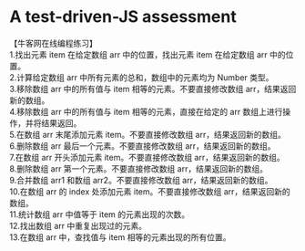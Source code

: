 # A test-driven-JS assessment
【牛客网在线编程练习】<br>
1.找出元素 item 在给定数组 arr 中的位置，找出元素 item 在给定数组 arr 中的位置。<br>
2.计算给定数组 arr 中所有元素的总和，数组中的元素均为 Number 类型。<br>
3.移除数组 arr 中的所有值与 item 相等的元素。不要直接修改数组 arr，结果返回新的数组。<br>
4.移除数组 arr 中的所有值与 item 相等的元素，直接在给定的 arr 数组上进行操作，并将结果返回。<br>
5.在数组 arr 末尾添加元素 item。不要直接修改数组 arr，结果返回新的数组。<br>
6.删除数组 arr 最后一个元素。不要直接修改数组 arr，结果返回新的数组。<br>
7.在数组 arr 开头添加元素 item。不要直接修改数组 arr，结果返回新的数组。<br>
8.删除数组 arr 第一个元素。不要直接修改数组 arr，结果返回新的数组。<br>
9.合并数组 arr1 和数组 arr2。不要直接修改数组 arr，结果返回新的数组。<br>
10.在数组 arr 的 index 处添加元素 item。不要直接修改数组 arr，结果返回新的数组。<br>
11.统计数组 arr 中值等于 item 的元素出现的次数。<br>
12.找出数组 arr 中重复出现过的元素。<br>
13.在数组 arr 中，查找值与 item 相等的元素出现的所有位置。<br>
